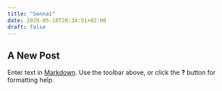 ```yaml
---
title: "Senna1"
date: 2020-05-18T20:34:51+02:00
draft: false
---
```

## A New Post

Enter text in [Markdown](http://daringfireball.net/projects/markdown/). Use the toolbar above, or click the **?** button for formatting help.
